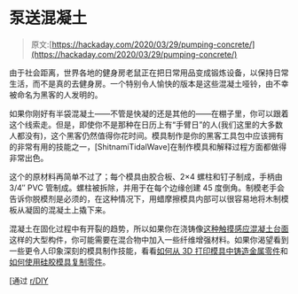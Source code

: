 # 泵送混凝土

> 原文:[https://hackaday.com/2020/03/29/pumping-concrete/](https://hackaday.com/2020/03/29/pumping-concrete/)

由于社会距离，世界各地的健身房老鼠正在把日常用品变成锻炼设备，以保持日常生活，而不是真的去健身房。一个特别令人愉快的版本是这些混凝土哑铃，由不幸被命名为黑客的人发明的。

如果你刚好有半袋混凝土——不管是快凝的还是其他的——在棚子里，你可以跟着这个线索走。但是，即使你不是那种在日历上有“手臂日”的人(我们这里的大多数人都没有)，这个黑客仍然值得你花时间。模具制作是你的黑客工具包中应该拥有的非常有用的技能之一，[ShitnamiTidalWave]在制作模具和解释过程方面都做得非常出色。

这个的原材料再简单不过了；每个模具由胶合板、2×4 螺柱和钉子制成，手柄由 3/4″ PVC 管制成。螺柱被拆除，并用于在每个边缘创建 45 度倒角。制模老手会告诉你脱模剂是必须的，在这种情况下，用蜡摩擦模具内部可以很容易地将木制模板从凝固的混凝土上撬下来。

混凝土在固化过程中有开裂的趋势，所以如果你在浇铸像[这种触摸感应混凝土台面](https://hackaday.com/2017/02/22/touch-sensitive-cement-with-just-a-dash-of-neon/)这样的大型构件，你可能需要在混合物中加入一些纤维增强材料。如果你渴望看到一些更令人印象深刻的模具制作技能，看看[如何从 3D 打印模具中铸造金属零件](https://hackaday.com/2018/02/25/casting-metal-parts-and-silicone-molds-from-3d-prints/)和[如何使用硅胶模具复制零件](https://hackaday.com/2016/02/11/how-a-professional-resin-caster-duplicates-parts/)。

[通过 [r/DIY](https://www.reddit.com/r/DIY/comments/fpltxb/diy_concrete_dumbbells_i_figured_with_everything/)